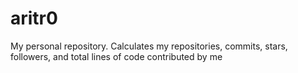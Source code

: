 # aritr0
My personal repository. Calculates my repositories, commits, stars, followers, and total lines of code contributed by me
